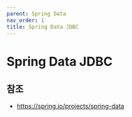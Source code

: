 ```yaml
---
parent: Spring Data
nav_order: 1
title: Spring Data JDBC
---
```


# Spring Data JDBC



## 참조
- https://spring.io/projects/spring-data
